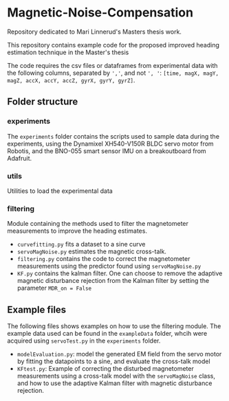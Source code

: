 # Magnetic-Noise-Compensation
Repository dedicated to Mari Linnerud's Masters thesis work. 

This repository contains example code for the proposed improved heading estimation technique in the Master's thesis

The code requires the csv files or dataframes from experimental data with the following columns, separated by `','`, and not `', '`:
`[time, magX, magY, magZ, accX, accY, accZ, gyrX, gyrY, gyrZ]`.

## Folder structure
### experiments
The `experiments` folder contains the scripts used to sample data during the experiments, using the Dynamixel XH540-V150R BLDC servo motor from Robotis, and the BNO-055 smart sensor IMU on a breakoutboard from Adafruit.

### utils
Utilities to load the experimental data

### filtering
Module containing the methods used to filter the magnetometer measurements to improve the heading estimates. 
- `curvefitting.py` fits a dataset to a sine curve
- `servoMagNoise.py` estimates the magnetic cross-talk.  
- `filtering.py` contains the code to correct the magnetometer measurements using the predictor found using `servoMagNoise.py` 
- `KF.py` contains the kalman filter. One can choose to remove the adaptive magnetic disturbance rejection from the Kalman filter by setting the parameter `MDR_on = False`


## Example files
The following files shows examples on how to use the filtering module. The example data used can be found in the `exampleData` folder, whcih were acquired using `servoTest.py` in the `experiments` folder. 
- `modelEvaluation.py`: model the generated EM field from the servo motor by fitting the datapoints to a sine, and evaluate the cross-talk model
- `KFtest.py`: Example of correcting the disturbed magnetometer measurements using a cross-talk model with the `servoMagNoise` class, and how to use the adaptive Kalman filter with magnetic disturbance rejection.
